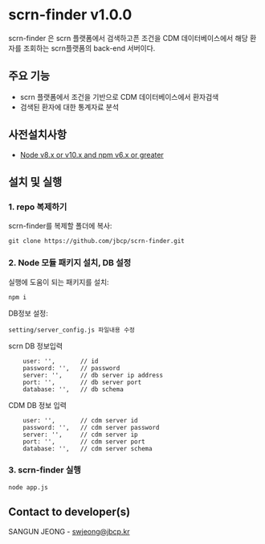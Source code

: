 # scrn-finder v1.0.0
scrn-finder 은 scrn 플랫폼에서 검색하고픈 조건을 CDM 데이터베이스에서 해당 환자를 조회하는 scrn플랫폼의 back-end 서버이다.

## 주요 기능
+ scrn 플랫폼에서 조건을 기반으로 CDM 데이터베이스에서 환자검색
+ 검색된 환자에 대한 통계자료 분석

## 사전설치사항
+ [Node v8.x or v10.x and npm v6.x or greater](https://nodejs.org/en/download/)

## 설치 및 실행

### 1. repo 복제하기
scrn-finder를 복제할 폴더에 복사:
```
git clone https://github.com/jbcp/scrn-finder.git
```

### 2. Node 모듈 패키지 설치, DB 설정
실행에 도움이 되는 패키지를 설치:
```
npm i 
```

DB정보 설정:
```
setting/server_config.js 파일내용 수정
```

scrn DB 정보입력
```
    user: '',       // id
    password: '',   // password
    server: '',     // db server ip address
    port: '',       // db server port
    database: '',   // db schema
```
CDM DB 정보 입력
```
    user: '',       // cdm server id
    password: '',   // cdm server password
    server: '',     // cdm server ip
    port: '',       // cdm server port
    database: '',   // cdm server schema
```

### 3. scrn-finder 실행
```
node app.js
```

## Contact to developer(s)
SANGUN JEONG - swjeong@jbcp.kr
